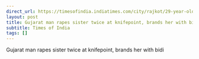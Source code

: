 ```yaml
---
direct_url: https://timesofindia.indiatimes.com/city/rajkot/29-year-old-rapes-22-year-old-sister-at-knifepoint-twice-in-talaja/articleshow/123571616.cms
layout: post
title: Gujarat man rapes sister twice at knifepoint, brands her with bidi
subtitle: Times of India
tags: []
---
```


Gujarat man rapes sister twice at knifepoint, brands her with bidi
